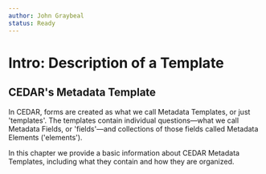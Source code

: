 ```yaml
---
author: John Graybeal
status: Ready
---
```

# Intro: Description of a Template

## **CEDAR's Metadata Template**

In CEDAR, forms are created as what we call Metadata Templates, or just 'templates'. 
The templates contain individual questions—what we call Metadata Fields, or 'fields'—and 
collections of those fields called Metadata Elements ('elements'). 

In this chapter we provide a basic information about CEDAR Metadata Templates, including
what they contain and how they are organized.
